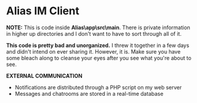 # Alias IM Client

**NOTE:** This is code inside **Alias\app\src\main**. There is private information in higher up directories and I don't want to have to sort through all of it.

**This code is pretty bad and unorganized.** I threw it together in a few days and didn't intend on ever sharing it. However, it is. Make sure you have some bleach along to cleanse your eyes after you see what you're about to see.

**EXTERNAL COMMUNICATION**
- Notifications are distributed through a PHP script on my web server
- Messages and chatrooms are stored in a real-time database
